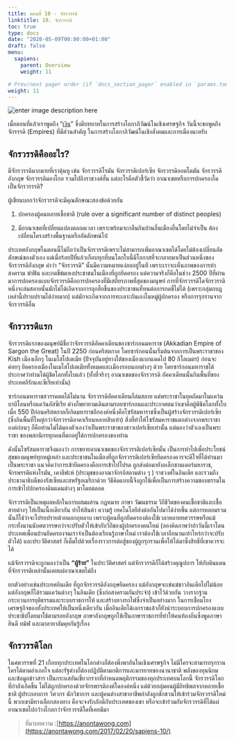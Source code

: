 ```yaml
---
title: ตอนที่ 10 - จักรวรรดิ
linktitle: 10. จักรวรรดิ
toc: true
type: docs
date: "2020-05-09T00:00:00+01:00"
draft: false
menu:
  sapiens:
    parent: Overview
    weight: 11

# Prev/next pager order (if `docs_section_pager` enabled in `params.toml`)
weight: 11
---
```

![enter image description here](https://anontawong.files.wordpress.com/2017/02/20170220_sapiens10.png?w=676)

เมื่อตอนที่แล้วเราพูดถึง “[เงิน](https://anontawong.com/2017/02/12/sapiens-9/)” ซึ่งมีบทบาทในการสร้างโลภาภิวัฒน์ในเชิงเศรษฐกิจ วันนี้จะขอพูดถึง จักรรรดิ (Empires) ที่มีส่วนสำคัญ ในการสร้างโลกาภิวัฒน์ในเชิงสังคมและการเมืองนะครับ

## จักรวรรดิคืออะไร?

มีจักรวรรดิมากมายที่เราคุ้นหู เช่น จักรวรรดิโรมัน จักรวรรดิเปอร์เซีย จักรวรรดิออตโตมัน จักรวรรดิอังกฤษ จักรวรรดิมองโกล รวมไปถึงราชวงศ์ฮั่น แต่อะไรคือตัวชี้วัดว่า อาณาเขตหรือการปกครองใดเป็นจักรวรรรดิ?

ผู้เขียนบอกว่าจักรวรรดิจะมีคุณลักษณะสองข้อด้วยกัน

1. ปกครองผู้คนหลายเชื้อชาติ (rule over a significant number of distinct peoples)

2. มีอาณาเขตที่เปลี่ยนแปลงตลอดเวลา เพราะพร้อมจะกลืนกินบ้านอื่นเมืองอื่นโดยไม่จำเป็น ต้องเปลี่ยนโครงสร้างพื้นฐานหรืออัตลักษณ์ไป

ประเทศอังกฤษในตอนนี้ไม่ถือว่าเป็นจักรวรรดิเพราะไม่สามารถเพิ่มอาณาเขตได้โดยไม่ต้องเปลี่ยนอัตลักษณ์ของตัวเอง แต่เมื่อร้อยปีที่แล้วเกือบทุกที่บนโลกใบนี้มีโอกาสที่จะกลายมาเป็นส่วนหนึ่งของจักรวรรดิอังกฤษ คำว่า “จักรวรรดิ” นั้นมีความหมายแง่ลบอยู่ในที เพราะเราจะเห็นภาพของการทำสงคราม ฆ่าฟัน และกดขี่ข่มเหงประชาชนในเมืองที่ถูกยึดครอง แต่ความจริงก็คือในช่วง 2500 ปีที่ผ่านมาการปกครองแบบจักรวรรดิคือการปกครองที่มีเสถียรภาพที่สุดของมนุษย์ การที่จักรวรรดิใดจักรวรรดิหนึ่งจะล่มสลายนั้นมักไม่ได้เกิดจากการลุกฮือขึ้นของประชาชนที่ทนต่อการกดขี่ไม่ได้ (เพราะกลุ่มกบฎเหล่านี้ปราบปรามได้ง่ายมาก) แต่มักจะเกิดจากการทะเลาะกันเองในหมู่ผู้ปกครอง หรือการรุกรานจากจักรวรรดิอื่น

## จักรวรรดิแรก

จักรวรรดิแรกของมนุษย์มีชื่อว่าจักรวรรดิอัคคาเดียนของซาร์กอนมหาราช (Akkadian Empire of Sargon the Great) ในปี 2250 ก่อนคริสตกาล โดยซาร์กอนนั้นเริ่มต้นจากการเป็นพระราชาของ Kish เมืองเล็กๆ ในเมโสโปเตเมีย (ปัจจุบันอยู่ทางใต้ของเมืองแบกแดดไป 80 กิโลเมตร) ก่อนจะค่อยๆ ยึดครองเมืองในเมโสโปเตเมียทั้งหมดและเมืองรอบนอกต่างๆ ด้วย โดยซาร์กอนมหาราชได้ประกาศว่าท่านได้ผู้ชิตโลกทั้งใบแล้ว (ทั้งที่จริงๆ อาณาเขตของจักรวรรดิ อัคคาเดียนนั้นกินพื้นที่ของประเทศอิรักและซีเรียเท่านั้น)

ซาร์กอนมหาราชสวรรคตตได้ไม่นาน จักรวรรดิอัคคาเดียนก็ล่มสลาย แต่พระราชาในยุคถัดมาในแคว้นบาบิโลนหรือแคว้นอัสซีเรีย ต่างก็พยายามเดินตามรอยซาร์กอนและประกาศตนว่าเขาคือผู้พิชิตโลกทั้งใบ เมื่อ 550 ปีก่อนคริสตกาลก็เกิดมหาราชอีกองค์หนึ่งคือไซรัสมหาราชซึ่งเป็นผู้สร้างจักรวรรดิเปอร์เซีย (ซึ่งกินพื้นที่ใหญ่กว่าจักรวรรดิอาคาเรียนหลายสิบเท่า) สิ่งที่ทำให้ไซรัสมหาราชแตกต่างจากพระราชาองค์ก่อนๆ ก็คือท่านไม่ได้มองตัวเองว่าเป็นพระราชาของชาวเปอร์เซียเท่านั้น แต่มองว่าตัวเองเป็นพระราชา ของพสกนิกรทุกคนที่ตกอยู่ใต้การปกครองของท่าน

ดังนั้นไซรัสมหาราชจึงมองว่า การขยายอาณาเขตของจักรวรรดิเปอร์เซียนั้น เป็นการทำไปเพื่อประโยชน์สุขของมนุษย์ทุกหมู่เหล่า และประชาชนในเมืองที่ถูกจักรวรรดิเปอร์เซียยึดครองควรจะดีใจที่ได้ท่านมาเป็นพระราชา แนวคิดว่าการเข้ายึดครองคือการเข้าไปโปรด ถูกส่งต่อมายังอเล็กซานเดอร์มหาราช, จักรพรรดิแห่งโรมัน, เคาลีฟะห์ (ประมุขของอาณาจักรอิสลามต่าง ๆ ) ราชวงศ์ในอินเดีย และรวมถึงประธานาธิบดีของรัสเซียและสหรัฐอเมริกาด้วย วิธีคิดแบบนี้จึงถูกใช้เพื่อเป็นการสร้างความชอบธรรมในการเข้าไปปกครองดินแดนต่างๆ มาโดยตลอด

จักรวรรดิเป็นเหตุผลหลักในการผสมผสาน กฎหมาย ภาษา วัฒนธรรม วิถีชีวิตของคนเชื้อชาติและเชื้อสายต่างๆ ให้เป็นเนื้อเดียวกัน ทำให้สินค้า ความรู้ เทคโนโลยีส่งต่อกันไปมาได้ง่ายขึ้น แต่การหลอมรวมนั้นก็ใช่ว่าจะโปรยปรายด้วยดอกกุหลาบ เพราะผู้คนที่ถูกยึดครองต้องใช้เวลาหลายทศวรรษหรือแม้กระทั่งนานนับศตวรรษกว่าจะปรับตัวให้เข้ากับวิถีของผู้ปกครองคนใหม่ (ลองคิดภาพว่าถ้าวันนี้เราโดนประเทศเพื่อนบ้านยึดครองจนเราจำเป็นต้องเรียนรู้ภาษาใหม่ เราต้องใช้เวลาอีกนานเท่าไหร่กว่าจะปรับตัวได้) และประวัติศาสตร์ ก็เต็มไปด้วยเรื่องราวการต่อสู้ของผู้ถูกรุกรานเพื่อให้ได้มาซึ่งสิทธิ์ที่เขาควรจะได้

แม้จักรวรรดิจะถูกมองว่าเป็น **“ผู้ร้าย”** ในประวัติศาสตร์ แต่จักรวรรดิก็ได้สร้างคุณูปการ ให้กับดินแดนที่จักรวรรดิเหล่านั้นเคยแผ่อาณาเขตไม่ถึง

ยกตัวอย่างเช่นประเทศอินเดีย ที่ถูกจักรวรรดิอังกฤษยึดครอง แม้อังกฤษจะเข่นฆ่ชาวอินเดียไปไม่น้อย แต่อังกฤษก็ได้รวมแคว้นต่างๆ ในอินเดีย (ซึ่งก่อสงครามกันประจำ) เข้าไว้ด้วยกัน วางรากฐานกระบวนการยุติธรรมและระบบราชการให้ และสร้างทางรถไฟซึ่งจำเป็นอย่างมาก ในการเชื่อมโยงเศรษฐกิจของทั้งประเทศให้เป็นหนึ่งเดียวกัน เมื่ออินเดียได้เอกราชแล้วก็ยังนำระบอบการปกครองแบบประชาธิปไตยมาใช้ตามรอยอังกฤษ ภาษาอังกฤษถูกใช้เป็นภาษาราชการที่ทำให้คนท้องถิ่นซึ่งพูดภาษาฮินดี ทมิฬ และมาลายาลัมคุยกันรู้เรื่อง

## จักรวรรดิโลก

ในศตวรรษที่ 21 เกือบทุกประเทศในโลกต่างก็ต้องพึ่งพากันในเชิงเศรษฐกิจ ไม่มีใครจะสามารถรุกรานใครได้ตามอำเภอใจ แต่ละรัฐต่างก็ต้องปฏิบัติตามกติการและมารยาทของนานาชาติ พลังของทุนนิยมและข้อมูลข่าวสาร เป็นกระแสอันเชี่ยวกรากที่กำหนดพฤติกรรมของทุกประเทศบนโลกนี้ จักรวรรดิโลกที่กำลังเกิดขึ้น ไม่ได้ถูกปกครองด้วยจักรพรรดิองค์ใดองค์หนึ่ง แต่ด้วยกลุ่มคนผู้มีอิทธิพลจากหลายเชื้อชาติ ผู้ประกอบการ วิศวกร นักวิชาการ และผู้คนต่างสาขาอาชีพกำลังถูกชักชวนให้เข้าร่วมจักรวรรดิใหม่นี้ พวกเขามีทางเลือกสองทาง คือจะจงรักภักดีกับประเทศของเขา หรือจะเข้าร่วมกับจักรวรรดิที่ได้แผ่อาณาเขตไปกว้างไกลกว่าจักรวรรดิใดที่เคยมีมา


>ที่มาบทความ :[https://anontawong.com](https://anontawong.com/2017/02/20/sapiens-10/)
